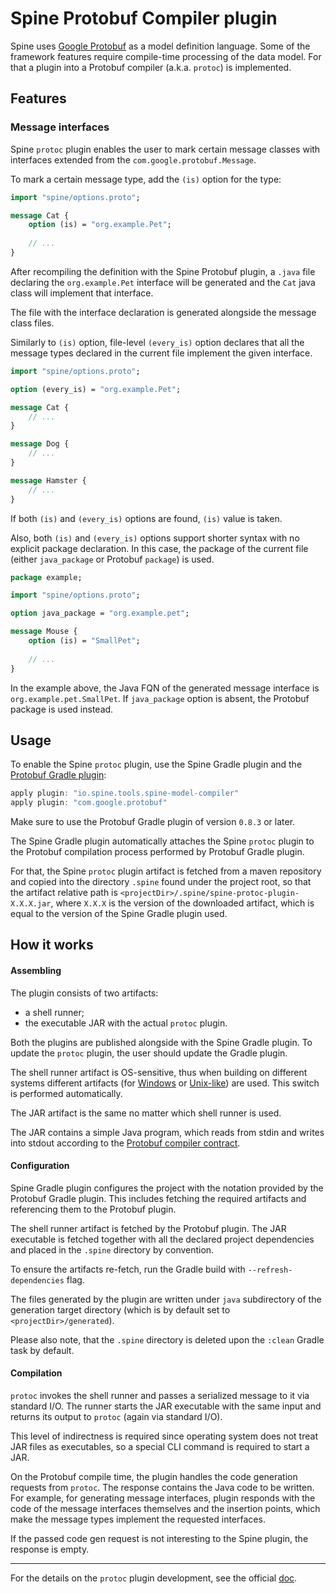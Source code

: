 # Spine Protobuf Compiler plugin

Spine uses [Google Protobuf](https://developers.google.com/protocol-buffers/) as a model definition
language. Some of the framework features require compile-time processing of the data model. For that
a plugin into a Protobuf compiler (a.k.a. `protoc`) is implemented.

## Features

### Message interfaces

Spine `protoc` plugin enables the user to mark certain message classes with interfaces extended 
from the `com.google.protobuf.Message`.

To mark a certain message type, add the `(is)` option for the type:

```proto
import "spine/options.proto";

message Cat {
    option (is) = "org.example.Pet";
    
    // ...
}
``` 
After recompiling the definition with the Spine Protobuf plugin, a `.java` file declaring the 
`org.example.Pet` interface will be generated and the `Cat` java class will implement that 
interface.

The file with the interface declaration is generated alongside the message class files.

Similarly to `(is)` option, file-level `(every_is)` option declares that all the message types 
declared in the current file implement the given interface.

```proto
import "spine/options.proto";

option (every_is) = "org.example.Pet";

message Cat {
    // ...
}

message Dog {
    // ...
}

message Hamster {
    // ...
}
```

If both `(is)` and `(every_is)` options are found, `(is)` value is taken.

Also, both `(is)` and `(every_is)` options support shorter syntax with no explicit package 
declaration. In this case, the package of the current file (either `java_package` or Protobuf
`package`) is used.
```proto
package example;

import "spine/options.proto";

option java_package = "org.example.pet";

message Mouse {
    option (is) = "SmallPet";
    
    // ...
}
```

In the example above, the Java FQN of the generated message interface is 
`org.example.pet.SmallPet`.
If `java_package` option is absent, the Protobuf package is used instead.

## Usage

To enable the Spine `protoc` plugin, use the Spine Gradle plugin and 
the [Protobuf Gradle plugin](https://github.com/google/protobuf-gradle-plugin):
```groovy
apply plugin: "io.spine.tools.spine-model-compiler"
apply plugin: "com.google.protobuf"
```

Make sure to use the Protobuf Gradle plugin of version `0.8.3` or later.

The Spine Gradle plugin automatically attaches the Spine `protoc` plugin to the Protobuf compilation
process performed by Protobuf Gradle plugin.

For that, the Spine `protoc` plugin artifact is fetched from a maven repository and copied into 
the directory `.spine` found under the project root, so that the artifact relative path is 
`<projectDir>/.spine/spine-protoc-plugin-X.X.X.jar`, where `X.X.X` is the version of the downloaded 
artifact, which is equal to the version of the Spine Gradle plugin used.

## How it works

#### Assembling

The plugin consists of two artifacts:
 - a shell runner;
 - the executable JAR with the actual `protoc` plugin.
 
Both the plugins are published alongside with the Spine Gradle plugin. To update the `protoc` 
plugin, the user should update the Gradle plugin.

The shell runner artifact is OS-sensitive, thus when building on different systems 
different artifacts (for [Windows](./plugin_runner.bat) or [Unix-like](./plugin_runner.sh)) are 
used. This switch is performed automatically.

The JAR artifact is the same no matter which shell runner is used.

The JAR contains a simple Java program, which reads from stdin and writes into stdout according to 
the [Protobuf compiler contract](https://developers.google.com/protocol-buffers/docs/reference/other#plugins).

#### Configuration

Spine Gradle plugin configures the project with the notation provided by the Protobuf Gradle plugin.
This includes fetching the required artifacts and referencing them to the Protobuf plugin.

The shell runner artifact is fetched by the Protobuf plugin.
The JAR executable is fetched together with all the declared project dependencies and placed in 
the `.spine` directory by convention.

To ensure the artifacts re-fetch, run the Gradle build with `--refresh-dependencies` flag.

The files generated by the plugin are written under `java` subdirectory of the generation target 
directory (which is by default set to `<projectDir>/generated`).

Please also note, that the `.spine` directory is deleted upon the `:clean` Gradle task by default.

#### Compilation

`protoc` invokes the shell runner and passes a serialized message to it via standard I/O. 
The runner starts the JAR executable with the same input and returns its output to `protoc` 
(again via standard I/O).

This level of indirectness is required since operating system does not treat JAR files as 
executables, so a special CLI command is required to start a JAR. 

On the Protobuf compile time, the plugin handles the code generation requests from `protoc`.
The response contains the Java code to be written. For example, for generating message interfaces, 
plugin responds with the code of the message interfaces themselves and the insertion points, which 
make the message types implement the requested interfaces.  
 
If the passed code gen request is not interesting to the Spine plugin, the response is empty.

---

For the details on the `protoc` plugin development, see the official 
[doc](https://developers.google.com/protocol-buffers/docs/reference/other#plugins).
